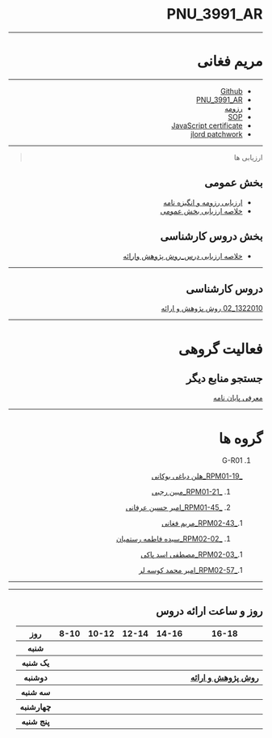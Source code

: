 
<div dir="rtl">

# PNU_3991_AR


---------


# مریم فغانی
 
--------------
- [Github](https://github.com/maryamfaghani)
-  [PNU_3991_AR](https://github.com/maryamfaghani/PNU_3991_AR)
- [رزومه](https://maryamfaghani.github.io/)
- [SOP](https://maryamfaghani.github.io/SOP/)
- [JavaScript certificate](https://github.com/maryamfaghani/PNU_3991_AR/blob/main/js.png)
- [jlord patchwork](https://github.com/maryamfaghani/PNU_3991_AR/blob/main/jlord.PNG)

---------------------


> ارزیابی ها

##  بخش عمومی
- [ارزیابی رزومه و انگیزه نامه](https://github.com/maryamfaghani/PNU_3991_AR/blob/main/XX_CV_CheckList_AR_3991.pdf)
- [خلاصه ارزیابی بخش عمومی](https://github.com/fatemehghasemiii/PNU_3991_AR/blob/main/XX_GeneralSection_CheckList_AR_3991.pdf)

## بخش دروس کارشناسی
- [خلاصه ارزیابی درس_روش پژوهش وارائه](https://github.com/maryamfaghani/PNU_3991_AR/blob/main/XX_GeneralSection_CheckList_AR_3991.pdf)



--------------
## دروس کارشناسی
[1322010_02 روش پژوهش و ارائه](https://github.com/maryamfaghani/PNU_3991_AR/blob/main/Research-And-Presentation-Methods/XX_ResearchAndPresentationMethods_CheckList_AR_3991.pdf)


-----------
# فعالیت گروهی

## جستجو منابع دیگر

[معرفی پایان نامه](https://github.com/maryamfaghani/PNU_3991_AR/blob/main/Payanameh.pdf) 



-----------
# گروه ها 

1. G-R01

     [_RPM01-19_هلن دباغی بوکانی](https://github.com/AliRazavi-edu/PNU_3991/tree/master/_BSc/ResearchAndPresentationMethods/1322010_01/19_%D9%87%D9%84%D9%86%20%D8%AF%D8%A8%D8%A7%D8%BA%D9%8A%20%D8%A8%D9%88%D9%83%D8%A7%D9%86%D9%8A)
     
    1. [_RPM01-21_مبین رجبی](https://github.com/AliRazavi-edu/PNU_3991/tree/master/_BSc/ResearchAndPresentationMethods/1322010_01/21_%D9%85%D8%A8%D9%8A%D9%86%20%D8%B1%D8%AC%D8%A8%D9%8A)
    
    1. [_RPM01-45_امیر حسین عرفانی](https://github.com/AliRazavi-edu/PNU_3991/tree/master/_BSc/ResearchAndPresentationMethods/1322010_01/45_%D8%A7%D9%85%D9%8A%D8%B1%D8%AD%D8%B3%D9%8A%D9%86%20%D8%B9%D8%B1%D9%81%D8%A7%D9%86%D9%8A)
    
    1.[_RPM02-43_مریم فغانی](https://github.com/AliRazavi-edu/PNU_3991/tree/master/_BSc/ResearchAndPresentationMethods/1322010_02/43_%D9%85%D8%B1%D9%8A%D9%85%20%D9%81%D8%BA%D8%A7%D9%86%D9%8A)
    
    
    1. [_RPM02-02_سیده فاطمه رستمیان](https://github.com/AliRazavi-edu/PNU_3991/tree/master/_BSc/ResearchAndPresentationMethods/1115133_01/02_%D8%B3%D9%8A%D8%AF%D9%87%20%D9%81%D8%A7%D8%B7%D9%85%D9%87%20%D8%B1%D8%B3%D8%AA%D9%85%D9%8A%D8%A7%D9%86)

     1.[_RPM02-03_مصطفی اسد پاکی](https://github.com/AliRazavi-edu/PNU_3991/tree/master/_BSc/ResearchAndPresentationMethods/1322010_02/03_%D9%85%D8%B5%D8%B7%D9%81%D9%8A%20%D8%A7%D8%B3%D8%AF%D9%BE%D8%A7%D8%B3%D9%83%D9%8A)
     
     1.[_RPM02-57_امیر محمد کوسه لر](https://github.com/AliRazavi-edu/PNU_3991/tree/master/_BSc/ResearchAndPresentationMethods/1322010_01/57_%D8%A7%D9%85%D9%8A%D8%B1%D9%85%D8%AD%D9%85%D8%AF%20%D9%83%D9%88%D8%B3%D9%87%20%D9%84%D8%B1)
     
 -----------












--------------

## روز و ساعت ارائه دروس

<table style="width:100%">
    <tr>
    <th >16-18</th>
    <th >14-16</th>
    <th >12-14</th>
    <th>10-12</th>
    <th>8-10</th>
    <th>روز</th>
  <tr>
    <th ></th>
    <th ></th>
    <th ></th>
    <th></th>
    <th></th>
    <th>شنبه</th>
  </tr>
   <tr>
    <th ></th>
    <th ></th>
    <th></th>
    <th></th>
    <th ></th>
    <th>یک شنبه</th>
  </tr>
   <tr>
     <th ><a href="https://github.com/AliRazavi-edu/PNU_3991/tree/master/_BSc/ResearchAndPresentationMethods"> روش پژوهش و ارائه </a></th>
     <th></th>
     <th></th>
    <th ></th>
    <th ></th>
    <th>دوشنبه</th>
  </tr>
   <tr>
    <th ></th>
    <th ></th>
    <th></th>
    <th></th>
    <th ></th>
    <th>سه شنبه</th>
  </tr>
   <tr>
    <th ></th>
    <th ></th>
    <th></th>
    <th></th>
     <th ></th>
    <th>چهارشنبه</th>
  </tr>
   <tr>
    <th ></th>
     <th ></th>
     <th></th>
     <th ></th>
      <th ></th>
    <th>پنج شنبه</th>
  </tr>
</table>
